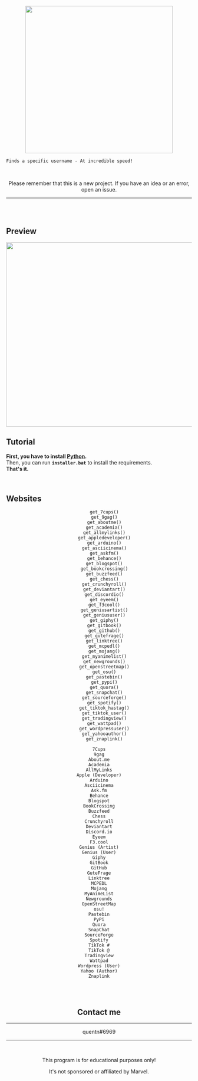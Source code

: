 <p align="center"><img src="https://user-images.githubusercontent.com/107768845/180644106-37ffd18e-3c4c-4116-a9f3-9c2e1ea9ad82.png", width="400", height="400"></p>


```
Finds a specific username - At incredible speed! 
```
<br>


<p align="center">Please remember that this is a new project. If you have an idea or an error, open an issue.</p>

---
<br>
<br>

## Preview

<p align="center"><img src="https://user-images.githubusercontent.com/107768845/180644122-4b3bdc11-eaee-4a90-9e8d-2063fa8653bd.png", width="700", height="500"></p>

## Tutorial 

**First, you have to install [Python](https://www.python.org/downloads).**
<br>
Then, you can run **`installer.bat`** to install the requirements.
<br>
**That's it.**

<br>



## Websites


<center>

        get_7cups()
        get_9gag()
        get_aboutme()
        get_academia()
        get_allmylinks()
        get_appledeveloper()
        get_arduino()
        get_asciicinema()
        get_askfm()
        get_behance()
        get_blogspot()
        get_bookcrossing()
        get_buzzfeed()
        get_chess()
        get_crunchyroll()
        get_deviantart()
        get_discordio()
        get_eyeem()
        get_f3cool()
        get_geniusartist()
        get_geniususer()
        get_giphy()
        get_gitbook()
        get_github()
        get_gutefrage()
        get_linktree()
        get_mcpedl()
        get_mojang()
        get_myanimelist()
        get_newgrounds()
        get_openstreetmap()
        get_osu()
        get_pastebin()
        get_pypi()
        get_quora()
        get_snapchat()
        get_sourceforge()
        get_spotify()
        get_tiktok_hastag()
        get_tiktok_user()
        get_tradingview()
        get_wattpad()
        get_wordpressuser()
        get_yahooauthor()
        get_znaplink()


```
7Cups
9gag
About.me
Academia
AllMyLinks
Apple (Developer)
Arduino
Asciicinema
Ask.fm
Behance
Blogspot
BookCrossing
Buzzfeed
Chess
Crunchyroll
Deviantart
Discord.io
Eyeem
F3.cool
Genius (Artist)
Genius (User)
Giphy
GitBook
GitHub
GuteFrage
Linktree
MCPEDL
Mojang
MyAnimeList
Newgrounds
OpenStreetMap
osu!
Pastebin
PyPi
Quora
SnapChat
SourceForge
Spotify
TikTok #
TikTok @
Tradingview
Wattpad
Wordpress (User)
Yahoo (Author)
Znaplink
```

<br>
<br>

## Contact me
--- 
quentn#6969
<br>

--- 
<br>
<p align="center">This program is for educational purposes only!</p>
<p align="center">It's not sponsored or affiliated by Marvel.</p>


